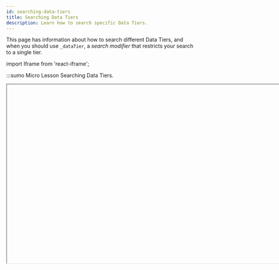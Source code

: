 ```yaml
---
id: searching-data-tiers
title: Searching Data Tiers
description: Learn how to search specific Data Tiers.
---
```


This page has information about how to search different Data Tiers, and when you should use `_dataTier`, a *search modifier* that restricts your search to a single tier. 

import Iframe from 'react-iframe';

:::sumo Micro Lesson
Searching Data Tiers.

<Iframe url="https://www.youtube.com/embed/w0H8upLpCwU?rel=0"
        width="854px"
        height="480px"
        id="myId"
        className="video-container"
        display="initial"
        position="relative"
        allow="accelerometer; autoplay=1; clipboard-write; encrypted-media; gyroscope; picture-in-picture"
        allowfullscreen
        />

:::

## About the _dataTier search modifier

In Sumo Logic, a search modifier is a tag that gives the Sumo Logic backend information about how to process a query. The `_dataTier` modifier tells Sumo Logic which Data Tier a query should run against: Continuous, Frequent, or Infrequent.

:::note
Search modifiers are different from Sumo Logic’s [built-in metadata fields](/docs/search/get-started-with-search/search-basics/built-in-metadata), which are key-value pairs that are tagged to incoming log data, and then can be used to find that data easily, later. 
:::

When you include the `_dataTier` modifier in a query, the query will run against only the tier or tiers you specify. If you do not specify one or more partitions in the query, using `_index`, the query will run against all partitions in the tier you specified with `_dataTier`. The `_dataTier` modifier acts as an alias for all the indexes part of the tier or tiers selected. 

If you don’t include `_dataTier`, and do not specify any partitions in the query, your search will run against the Continuous Tier. If you do specify one or more partitions, Sumo Logic will infer what tier or tiers contain those partitions, and query only those partitions.

Even though you don't have to use `_dataTier` when you are querying selected partitions, it is a good practice, as it makes it clear from looking at the query what tier it runs against.

## Examples

| Example query	| Description |
| :-- | :-- |
| `error` | Searches all partitions in the Continuous Tier for messages that contain the string “error”. |
| `_dataTier=Frequent error` | Searches all partitions in the Frequent Tier for messages that contain the string “error”. |
| `_dataTier=All error` | Searches all partitions in all tiers for messages that contain the string “error”. |
| `(_dataTier=Continuous OR _dataTier=Infrequent) error` | Searches all partitions in the Continuous and Infrequent Tier for messages that contain the string “error”. |
| `_dataTier=Infrequent error` | Searches all the partitions in the Infrequent Tier for messages that contain the string “error”. |
| `_dataTier=Infrequent _index=payments error` | Searches the “payments” partition in the Infrequent Tier for messages that contain the string “error”. |
| `_index=InfreqPart error`<br/>(Where `InfreqPart` is a partition in the Infrequent Tier.) | Searches the partition named “InfreqPart” in the Infrequent Tier for messages that contain the string “error”. |
| `_index=ContPart1 OR _index=FreqPart2 OR _index=InfreqPart3 error`<br/>(Where `ContPart1`, `FreqPart2`, and `InfreqPart3` are partitions in the Continuous, Frequent, and Infrequent Tier respectively.) | Sumo Logic infers the tier that contains each of the specified partitions and searches them for messages that contain the string “error”. |
| `_sourceCategory=apache error` | Searches the Continuous Tier for messages whose source category is "apache" and that contain the string “error”. |
| `(_dataTier=Continuous OR _dataTier = Infrequent) _index=<FreqPart2>`<br/>This is an example of a query that will fail. | This query will fail because it limits the search to the the Continuous and Infrequent Tiers, but specifies a partition that is in the Frequent Tier. |

## _dataTier limitations

The `_dataTier` search modifier is not supported in:

* Live mode dashboards
* Role search filters
* Real time alerts
* Partition routing expressions
* Logs-to-Metrics rules
* In scheduled searches, setting `_dataTier` to All, Frequent, or Infrequent is not supported.
* Searches against Cloud SIEM data in Sumo Logic. Don't use `_dataTier` when searching Cloud SIEM data. Instead, use `_index` to specify the security partition or partitions you want to access, as described in [Searching for Cloud SIEM Records in Sumo Logic](docs/cse/records-signals-entities-insights/search-cse-records-in-sumo.md).

In addition, because `_dataTier` is a reserved name in Sumo Logic, you can’t assign it to a [Field](/docs/manage/fields) or in a parse expression for a [Field Extraction Rule](/docs/manage/field-extractions).  

## Best practices

* To query a single tier, use `_dataTier=<TierName>` (e.g., `_dataTier=Infrequent`) in the scope of your query.
* To query all tiers, use `_dataTier=All`.
* When you run a query that will return data from the Infrequent Tier, the best practice is to review the scan estimate after writing the query and before before running it. See the following section for more information.

### Estimated and actual scan data for Infrequent queries

When you enter a query that will run against the Infrequent Tier (`_dataTier=Infrequent` or `_dataTier=All`), Sumo Logic estimates and displays the amount of data in the Infrequent tier that will be scanned in order to return the search results.

The screenshot below shows the estimate of how much Infrequent data will be scanned for a query that uses  `_dataTier=All` in the scope.

![CrossTier -Query Start-Estimated Scan.png](/img/partitions-data-tiers/CrossTier-Query-Start-Estimated-Scan.png)

Here's an example of the estimated scan for a query that uses`(_dataTier=Continuous OR _dataTier=Infrequent)` in the scope.

![CrossTier -Query Start-Estimated Scan-2.png](/img/partitions-data-tiers/CrossTier-Query-Start-Estimated-Scan-2.png)

After you run a query, the actual amount of Infrequent data scanned to return the results is shown.

![CrossTier-Query Complete.png](/img/partitions-data-tiers/CrossTier-Query-Complete.png)

If you click in the status area under the histogram, popup with more detailed information appears.

![CrossTier-Query-Complete-SearchDetails.png](/img/partitions-data-tiers/CrossTier-Query-Complete-SearchDetails.png)

### Cross-tier searches and role search filters

This section describes the combined result of cross-tier searches and a role search filter.

Given these partitions:

* `dashboardContinuous` in the Continuous Tier
* `dashboardFreq` in the Frequent Tier
* `dashboardInfreq` in the Infrequent Tier

| Role search filter  | Search query | Results | Notes |
|:--|:--|:--|:--|
| `*` | `_index=dashboard*` | Results will include data from all three of the partitions  | Because the role search filter grants access to all partitions, regardless of tier, results are returned for each of the partitions. |
| `_index=dashboard*` | `*` | Results will only include data from the `dashboardContinuous` partition. | Although the filter gives the user access to `dashboardCont`, `dashboardFreq` and `dashboardInfreq`. The search query "\*" means only continuous views, so of the three views the user has access to, the one in the Continuous Tier will be the one selected. |

### _dataTier and scheduled views and audit indexes 

When you query scheduled views, the Sumo Logic Audit Index, or the Sumo Logic Audit Event Index, it isn’t necessary to specify a tier with `_dataTier`. Search these indexes using `_index`.  By default, Sumo will run such queries against the Continuous Tier. 

If you use `_dataTier` to specify a tier other than Continuous in a query of scheduled views or either of the audit indexes, Sumo Logic presents an error message.

### API Support with Rate Limiting

The rate limits described in [Rate limit throttling](/docs/api/search-job/#rate-limit-throttling) apply to cross-tier searches with these concurrent active job limits: 

* A limit of 200 active concurrent search jobs applies to your organization for the Continuous Tier (`_dataTier=Continuous`), the Infrequent Tier (`_dataTier=Infrequent`), and All Tiers (`_dataTier=All`).
* When searching only the Frequent Tier (`_dataTier=Frequent`), a rate limit of 20 concurrent search jobs applies to your organization.
